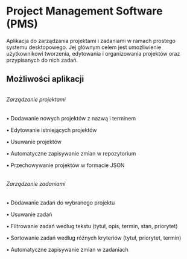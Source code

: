 # Project Management Software (PMS)

Aplikacja do zarządzania projektami i zadaniami w ramach prostego systemu desktopowego. 
Jej głównym celem jest umożliwienie użytkownikowi tworzenia, edytowania i organizowania projektów oraz przypisanych do nich zadań.

Możliwości aplikacji
---

###### 

###### Zarządzanie projektami

• Dodawanie nowych projektów z nazwą i terminem

• Edytowanie istniejących projektów

• Usuwanie projektów

• Automatyczne zapisywanie zmian w repozytorium

• Przechowywanie projektów w formacie JSON

###### 

###### Zarządzanie zadaniami

• Dodawanie zadań do wybranego projektu

• Usuwanie zadań

• Filtrowanie zadań według tekstu (tytuł, opis, termin, stan, priorytet)

• Sortowanie zadań według różnych kryteriów (tytuł, priorytet, termin)

• Automatyczne zapisywanie zmian w zadaniach

